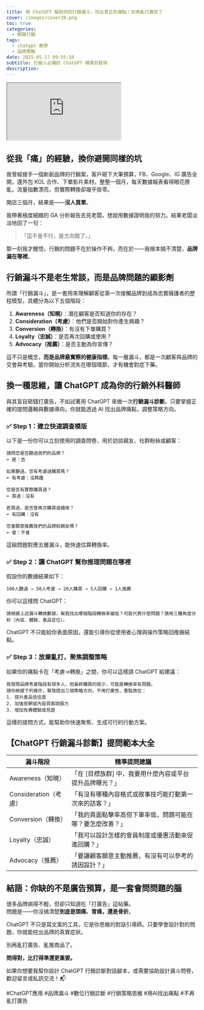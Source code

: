```yaml
---
title: 用 ChatGPT 解剖你的行銷漏斗，找出真正的痛點！別再亂打廣告了  
cover: /images/cover20.png
toc: true
categories:
  - 網路行銷
tags:
  - chatgpt 教學
  - 品牌策略
date: 2025-05-17 09:55:58
subtitle: 行銷人必備的 ChatGPT 精準診斷術
description:
---
```


<div class="iframe-wrapper">
  <iframe 
    src="https://gamma.app/embed/5upxa3n3jpuj4c3" 
    title="用 ChatGPT 解剖你的行銷漏斗，找出真正的痛點！" 
    allow="fullscreen">
  </iframe>
</div>

## 從我「痛」的經驗，換你避開同樣的坑

我曾經接手一個新創品牌的行銷案，客戶砸下大筆預算，FB、Google、IG 廣告全開，還外包 KOL 合作、下單影片素材。整整一個月，每天數據報表看得眼花撩亂，流量指數漂亮，但實際轉換卻幾乎掛零。

開店三個月，結果是——**沒人買單**。

我帶著極度細緻的 GA 分析報告去見老闆，想說用數據證明我的努力。結果老闆淡淡地回了一句：

>「這不是不行，是方向錯了。」

那一刻我才醒悟，行銷的問題不在於操作不夠，而在於——我根本搞不清楚，**品牌漏在哪裡**。

## 行銷漏斗不是老生常談，而是品牌問題的顯影劑

所謂「行銷漏斗」，是一套用來理解顧客從第一次接觸品牌到成為忠實擁護者的歷程模型，具體分為以下五個階段：

1. **Awareness（知曉）**：潛在顧客是否知道你的存在？
2. **Consideration（考慮）**：他們是否開始對你產生興趣？
3. **Conversion（轉換）**：有沒有下單購買？
4. **Loyalty（忠誠）**：是否再次回購或使用？
5. **Advocacy（推薦）**：是否主動為你宣傳？

這不只是概念，**而是品牌最實際的健康指標**。每一層漏斗，都是一次顧客與品牌的交會與考驗。當你開始分析流失在哪個環節，才有機會對症下藥。

## 換一種思維，讓 ChatGPT 成為你的行銷外科醫師

與其盲目砸錢打廣告，不如試著用 ChatGPT 來做一次**行銷漏斗診斷**。只要掌握正確的提問邏輯與數據導向，你就能透過 AI 找出品牌痛點，調整策略方向。

### ✅ Step 1：建立快速調查模版

以下是一份你可以立刻使用的調查問卷，用於訪談親友、社群粉絲或顧客：

```
請問您是否聽過我們的品牌？  
➡️ 是｜否  

如果聽過，您有考慮過購買嗎？  
➡️ 有考慮｜沒興趣  

您是否有實際購買過？  
➡️ 買過｜沒有  

若買過，是否曾再次購買或續用？  
➡️ 有回購｜沒有  

您會願意推薦我們的品牌給親友嗎？  
➡️ 會｜不會
```

這組問題對應五層漏斗，能快速估算轉換率。

### ✅ Step 2：讓 ChatGPT 幫你推理問題在哪裡

假設你的數據結果如下：

```
100人聽過 → 50人考慮 → 20人購買 → 5人回購 → 1人推薦
```

你可以這樣問 ChatGPT：

```
請根據上述漏斗轉換數據，幫我找出哪個階段轉換率偏低？可能代表什麼問題？請用三種角度分析（內容、體驗、產品定位）。
```

ChatGPT 不只能給你表面原因，還能引導你從使用者心理與操作策略回推癥結點。

### ✅ Step 3：放棄亂打，聚焦調整策略

如果你的痛點卡在「考慮→轉換」之間，你可以這樣請 ChatGPT 給建議：

```
我發現品牌考慮階段有很多人，但最終購買的很少，可能是轉換率有問題。  
請你根據下列條件，幫我提出三個策略方向，不用打廣告，重點放在：  
1. 提升產品信任度  
2. 加強官網或內容頁面說服力  
3. 增加免費體驗或見證  
```

這樣的提問方式，能幫助你快速聚焦、生成可行的行動方案。

## 【ChatGPT 行銷漏斗診斷】提問範本大全

| 漏斗階段 | 精準提問建議 |
|--------|-------------|
| Awareness（知曉） | 「在 [目標族群] 中，我要用什麼內容或平台提升品牌曝光？」 |
| Consideration（考慮） | 「有沒有哪種內容格式或敘事技巧能打動第一次來的訪客？」 |
| Conversion（轉換） | 「我的頁面點擊率高但下單率低，問題可能在哪？要怎麼改善？」 |
| Loyalty（忠誠） | 「我可以設計怎樣的會員制度或優惠活動來促進回購？」 |
| Advocacy（推薦） | 「要讓顧客願意主動推薦，有沒有可以參考的誘因設計？」 |

## 結語：你缺的不是廣告預算，是一套會問問題的腦

很多品牌病得不輕，但卻只知道吃「打廣告」這帖藥。  
問題是——你沒搞清楚**到底是頭痛、胃痛，還是骨折**。

ChatGPT 不只是寫文案的工具，它是你思維的對話引導師。只要學會設計對的問題，你就能挖出品牌的真實症狀。

別再亂打廣告、亂推商品了。

**問得對，比打得準還更重要。**

如果你想要我幫你設計 ChatGPT 行銷診斷對話腳本，或需要協助設計漏斗問卷，歡迎留言或私訊交流！📬

#ChatGPT應用 #品牌漏斗 #數位行銷診斷 #行銷策略思維 #用AI找出痛點 #不再亂打廣告